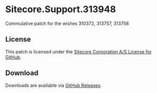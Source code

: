 # Sitecore.Support.313948
Commulative patch for the wishes 310372, 313757, 313758

## License  
This patch is licensed under the [Sitecore Corporation A/S License for GitHub](https://github.com/sitecoresupport/Sitecore.Support.313948/blob/master/LICENSE).  

## Download  
Downloads are available via [GitHub Releases](https://github.com/sitecoresupport/Sitecore.Support.313948/releases).  
